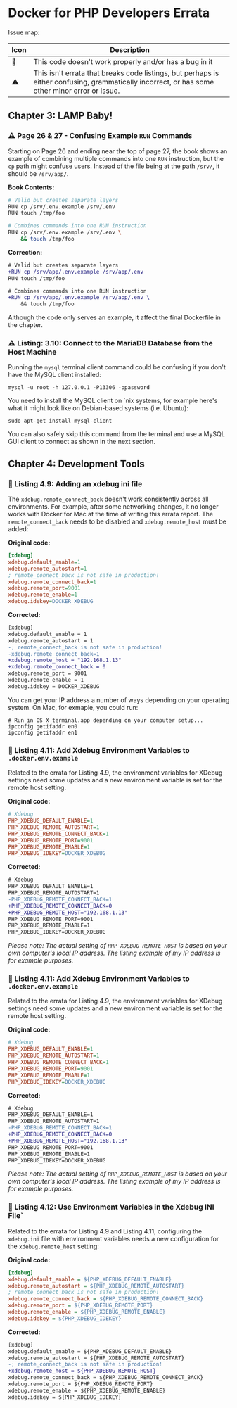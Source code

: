 # Docker for PHP Developers Errata

Issue map:

| Icon      | Description                                            |
|-----------|--------------------------------------------------------|
| :bug:     | This code doesn't work properly and/or has a bug in it |
| :warning: | This isn't errata that breaks code listings, but perhaps is either confusing, grammatically incorrect, or has some other minor error or issue.     |


## Chapter 3: LAMP Baby!

### :warning: Page 26 & 27 - Confusing Example `RUN` Commands

Starting on Page 26 and ending near the top of page 27, the book shows an example of combining multiple commands into one `RUN` instruction, but the `cp` path might confuse users. Instead of the file being at the path `/srv/`, it should be `/srv/app/`.

__Book Contents:__

```bash
# Valid but creates separate layers
RUN cp /srv/.env.example /srv/.env
RUN touch /tmp/foo

# Combines commands into one RUN instruction
RUN cp /srv/.env.example /srv/.env \
    && touch /tmp/foo
```

__Correction:__

```diff
# Valid but creates separate layers
+RUN cp /srv/app/.env.example /srv/app/.env
RUN touch /tmp/foo

# Combines commands into one RUN instruction
+RUN cp /srv/app/.env.example /srv/app/.env \
    && touch /tmp/foo
```

Although the code only serves an example, it affect the final Dockerfile in the chapter.

### :warning: Listing: 3.10: Connect to the MariaDB Database from the Host Machine

Running the `mysql` terminal client command could be confusing if you don't have the MySQL client installed:

```
mysql -u root -h 127.0.0.1 -P13306 -ppassword
```

You need to install the MySQL client on `nix systems, for example here's what it might look like on Debian-based systems (i.e. Ubuntu):

```
sudo apt-get install mysql-client
```

You can also safely skip this command from the terminal and use a MySQL GUI client to connect as shown in the next section.

## Chapter 4: Development Tools

### :bug: Listing 4.9: Adding an xdebug ini file

The `xdebug.remote_connect_back` doesn't work consistently across all environments. For example, after some networking changes, it no longer works with Docker for Mac at the time of writing this errata report. The `remote_connect_back` needs to be disabled and `xdebug.remote_host` must be added:

__Original code:__

```ini
[xdebug]
xdebug.default_enable=1
xdebug.remote_autostart=1
; remote_connect_back is not safe in production!
xdebug.remote_connect_back=1
xdebug.remote_port=9001
xdebug.remote_enable=1
xdebug.idekey=DOCKER_XDEBUG
```

__Corrected:__

```diff
[xdebug]
xdebug.default_enable = 1
xdebug.remote_autostart = 1
-; remote_connect_back is not safe in production!
-xdebug.remote_connect_back=1
+xdebug.remote_host = "192.168.1.13"
+xdebug.remote_connect_back = 0
xdebug.remote_port = 9001
xdebug.remote_enable = 1
xdebug.idekey = DOCKER_XDEBUG
```

You can get your IP address a number of ways depending on your operating system. On Mac, for exmaple, you could run:

```
# Run in OS X terminal.app depending on your computer setup...
ipconfig getifaddr en0
ipconfig getifaddr en1
```

### :bug: Listing 4.11: Add Xdebug Environment Variables to `.docker.env.example`

Related to the errata for Listing 4.9, the environment variables for XDebug settings need some updates and a new environment variable is set for the remote host setting.

__Original code:__

```ini
# Xdebug
PHP_XDEBUG_DEFAULT_ENABLE=1
PHP_XDEBUG_REMOTE_AUTOSTART=1
PHP_XDEBUG_REMOTE_CONNECT_BACK=1
PHP_XDEBUG_REMOTE_PORT=9001
PHP_XDEBUG_REMOTE_ENABLE=1
PHP_XDEBUG_IDEKEY=DOCKER_XDEBUG
```

__Corrected:__

```diff
# Xdebug
PHP_XDEBUG_DEFAULT_ENABLE=1
PHP_XDEBUG_REMOTE_AUTOSTART=1
-PHP_XDEBUG_REMOTE_CONNECT_BACK=1
+PHP_XDEBUG_REMOTE_CONNECT_BACK=0
+PHP_XDEBUG_REMOTE_HOST="192.168.1.13"
PHP_XDEBUG_REMOTE_PORT=9001
PHP_XDEBUG_REMOTE_ENABLE=1
PHP_XDEBUG_IDEKEY=DOCKER_XDEBUG
```

_Please note: The actual setting of `PHP_XDEBUG_REMOTE_HOST` is based on your own computer's local IP address. The listing example of my IP address is for example purposes._
### :bug: Listing 4.11: Add Xdebug Environment Variables to `.docker.env.example`

Related to the errata for Listing 4.9, the environment variables for XDebug settings need some updates and a new environment variable is set for the remote host setting.

__Original code:__

```ini
# Xdebug
PHP_XDEBUG_DEFAULT_ENABLE=1
PHP_XDEBUG_REMOTE_AUTOSTART=1
PHP_XDEBUG_REMOTE_CONNECT_BACK=1
PHP_XDEBUG_REMOTE_PORT=9001
PHP_XDEBUG_REMOTE_ENABLE=1
PHP_XDEBUG_IDEKEY=DOCKER_XDEBUG
```

__Corrected:__

```diff
# Xdebug
PHP_XDEBUG_DEFAULT_ENABLE=1
PHP_XDEBUG_REMOTE_AUTOSTART=1
-PHP_XDEBUG_REMOTE_CONNECT_BACK=1
+PHP_XDEBUG_REMOTE_CONNECT_BACK=0
+PHP_XDEBUG_REMOTE_HOST="192.168.1.13"
PHP_XDEBUG_REMOTE_PORT=9001
PHP_XDEBUG_REMOTE_ENABLE=1
PHP_XDEBUG_IDEKEY=DOCKER_XDEBUG
```

_Please note: The actual setting of `PHP_XDEBUG_REMOTE_HOST` is based on your own computer's local IP address. The listing example of my IP address is for example purposes._

### :bug: Listing 4.12: Use Environment Variables in the Xdebug INI File`

Related to the errata for Listing 4.9 and Listing 4.11, configuring the `xdebug.ini` file with environment variables needs a new configuration for the `xdebug.remote_host` setting:

__Original code:__

```ini
[xdebug]
xdebug.default_enable = ${PHP_XDEBUG_DEFAULT_ENABLE}
xdebug.remote_autostart = ${PHP_XDEBUG_REMOTE_AUTOSTART}
; remote_connect_back is not safe in production!
xdebug.remote_connect_back = ${PHP_XDEBUG_REMOTE_CONNECT_BACK}
xdebug.remote_port = ${PHP_XDEBUG_REMOTE_PORT}
xdebug.remote_enable = ${PHP_XDEBUG_REMOTE_ENABLE}
xdebug.idekey = ${PHP_XDEBUG_IDEKEY}
```

__Corrected:__

```diff
[xdebug]
xdebug.default_enable = ${PHP_XDEBUG_DEFAULT_ENABLE}
xdebug.remote_autostart = ${PHP_XDEBUG_REMOTE_AUTOSTART}
-; remote_connect_back is not safe in production!
+xdebug.remote_host = ${PHP_XDEBUG_REMOTE_HOST}
xdebug.remote_connect_back = ${PHP_XDEBUG_REMOTE_CONNECT_BACK}
xdebug.remote_port = ${PHP_XDEBUG_REMOTE_PORT}
xdebug.remote_enable = ${PHP_XDEBUG_REMOTE_ENABLE}
xdebug.idekey = ${PHP_XDEBUG_IDEKEY}
```
